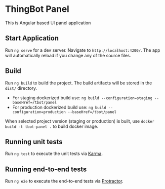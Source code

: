 # ThingBot Panel

This is Angular based UI panel application

## Start Application

Run `ng serve` for a dev server. Navigate to `http://localhost:4200/`. The app will automatically reload if you change any of the source files.

## Build

Run `ng build` to build the project. The build artifacts will be stored in the `dist/` directory. 

* For staging dockerized build use: `ng build --configuration=staging --baseHref=/tbot/panel`
* For production dockerized build use: `ng build --configuration=production --baseHref=/tbot/panel`

When selected project version (staging or production) is built, use `docker build -t tbot-panel .` to build docker image.

## Running unit tests

Run `ng test` to execute the unit tests via [Karma](https://karma-runner.github.io).

## Running end-to-end tests

Run `ng e2e` to execute the end-to-end tests via [Protractor](http://www.protractortest.org/).
